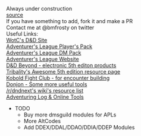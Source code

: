 Always under construction  
[source](https://github.com/bmfrosty/ccc-sfbay)  
If you have something to add, fork it and make a PR  
Contact me at @bmfrosty on twitter  
Useful Links:  
[WotC's D&D Site](http://dnd.wizards.com/)\
[Adventurer's League Player's Pack](http://www.dmsguild.com/product/208178/DD-Adventurers-League-Players-Pack)  
[Adventurer's League DM Pack](http://www.dmsguild.com/product/208179/DD-Adventurers-League-DM-Pack)  
[Adventurer's League Website](http://dndadventurersleague.org/)  
[D&D Beyond - electronic 5th editon products](https://www.dndbeyond.com/)  
[Tribality's Awesome 5th edition resource page](https://www.tribality.com/dd-5th-edition-resources/)  
[Kobold Fight Club - for encounter building](http://kobold.club)  
[Donjon - Some more useful tools](http://donjon.bin.sh/)  
[/r/dndnext's wiki's resource list](https://www.reddit.com/r/dndnext/wiki/resourcelist)  
[Adventuring Log & Online Tools](https://www.alonlinetools.net/)  

* TODO
   * Buy more dmsguild modules for APLs
   * More AltCodes
   * Add DDEX/DDAL/DDAO/DDIA/DDEP Modules
